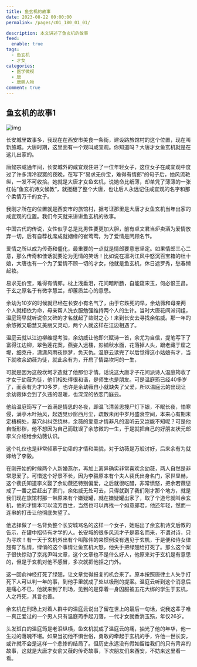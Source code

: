 ```yaml
---
title: 鱼玄机的故事
date: 2023-08-22 00:00:00
permalink: /pages/c01_180_01_01/

description: 本文讲述了鱼玄机的故事
feed: 
  enable: true
tags: 
  - 鱼玄机
  - 才女
categories: 
  - 医学微视
  - 唐
  - 唐朝人物
comment: true
---
```

## 鱼玄机的故事1

![img](/images/yxj1.png)

长安城里故事多，我现在在西安市美食一条街，建设路旅馆村的这个位置，现在叫新旅城。大唐时期，这里面有一个观叫咸宜观。你知道吗？大唐才女鱼玄机就是在这儿出家的。

唐懿宗咸通年间，长安城外的咸宜观住进了一位年轻女子，这位女子在咸宜观中度过了许多清冷寂寞的夜晚，在写下“易求无价宝，难得有情郎”的句子后，她风流艳纵，一发不可收拾。她就是大唐才女鱼玄机，说她命比纸薄，却单凭了薄薄的一张红帖“鱼玄机诗文候教”，就搅翻了整个大唐，也让后人永远记住咸宜观的名字和那个柔情万千的女子。

我刚才所在的位置就是西安市的旅馆村，据考证那里是大唐才女鱼玄机当年出家的咸宜观的位置。我们今天就来讲讲鱼玄机的故事。

中国古代的传说，女性似乎总是比男性要更加大胆，前有卓文君当炉卖酒为爱情放弃一切，后有自荐枕席成就姻缘的崔莺莺，为了爱情是罔顾名节。

爱情之所以成为传奇和僵化，最重要的一点就是情郎要意志坚定。如果情郎三心二意，那么传奇和佳话就要沦为无情的笑话！比如说在凛冽江风中怒沉百宝箱的杜十娘，大唐也有一个为了爱情不顾一切的才女，他就是鱼玄机，休日遮罗秀，愁春懒起妆。

易求无价宝，难得有情郎。枕上浅垂泪，花间暗断肠，自能窥宋玉，何必恨王昌。于玄之原名于有微字慧兰，却蕙质兰心的意思。

余幼为10岁的时候就已经在长安小有名气了，由于它跌死的早，余幼薇和母亲两个人就相依为命，母亲帮人洗衣服勉强维持两个人的生计。当时大唐花间派词组，温庭筠早就听说俞又碑的才名就起了敛财之心！来到长安去寻找余佑威。那一年的余悠微又聪慧又美丽又灵动，两个人就这样在江边相遇了。

温庭云就以江边柳维提考验，余幼威让他即兴赋诗一首，余尤为自信，提笔写下了富得江边柳，翠色莲花案，燕姿入远楼，影铺秋水面，花落掉人头，跟老藏于窟之堤，细克舟，潇潇风雨夜惊梦，负天仇。温庭云读完了以后觉得这小姑娘有才，当下就收余幼薇为徒，就此余有为，开启了情路坎坷的一生，

可就是因为这般坎坷才造就了他那份才情。话说这大唐才子花间派诗人温庭筠收了才女于幼薇为徒，他们相处得很和谐，是师生也是朋友。可是温庭筠已经40多岁了，而余有为才10多岁，也许是余幼薇自小就缺失了父爱，所以温庭云的出现让余幼薇体会到了久违的温暖，也深深的依恋门庭云。

他给温庭筠写了一首满是情思的冬夜，即温飞清苦思搜尸灯下银，不眠长夜，怕寒侵，满亭木叶抽风，起透晃纱窗西月尘，疏散未闲中岁月盛衰空间，本来心有期末定梧桐处，墓穴纠纠空绕林，余薇的爱意才情非凡的温听云又岂能不知呢？可是他自惭形秽，他不想因为自己而耽误了余悠微的一生，于是就把自己的好朋友状元郎李义介绍给余幼薇认识。

这个礼仪也是非常倾慕于幼卑的才情和美貌，对于幼薇是万般讨好，后来余有为就嫁给了李毅。

在刚开始的时候两个人新婚燕尔，再加上离异确实非常喜欢余幼薇，两人自然是非常恩爱了。可惜这个好景不长，因为李毅原本有个夫人裴氏出身名门，家世显赫，这个裴氏知道李义娶了余幼薇还特别偏爱，之后就很吃醋，非常愤怒，把余若薇惩戒了一番之后赶出了家门，余佑威无处可去，只得就到了我们刚才那个地方，就是我们现在旅馆村那一带原来有个嫌疑罐，就在嫌疑罐出家了，取了个道号就叫余玄机，他的才情本可以流芳百世，当然也可以再找一个如意郎君，他还年轻，然而一连串的打击让他彻底失望了。

他选择做了一名背负整个长安城骂名的这样一个女子，她贴出了余玄机诗文后教的告示，在罐中招待有才学的人。长安城的很多风流才子是慕名而来，不谓对诗，只为寻欢！有一天于玄机外出有个叫陈伟的来惯例没有遇见于玄机，于是便和侍女律翘有了私情，绿俏的这个事情让鱼玄机大怒，他失手把绿翘给打死了。那么这个案子很快惊动了京兆尹叫文章，这个文章也不是什么好人，他原来对于玄机是有意思的，但是于玄机对他不感冒，多次就把他拒之门外。

这一回俞神经打死了绿翘，让文章觉得报复的机会来了。原本按照唐律主人失手打死下人可以判一年的事，到他手里就成了处以极刑的提案。温庭云听到这个消息后是痛心不已，他就来到了刑场，见到的是穿着一身囚服被五花大绑的学生于玄机，人之将死，其言也善。

余玄机在刑场上对着人群中的温庭云说出了留在世上的最后一句话，说我这辈子唯一真正爱过的一个男人只有温庭筠手起刀落，一代才女就香消玉殒，年仅26岁。

头发斑白的温庭筠是老泪纵横，鱼玄机就成了温庭云的痛，抽光了他的年华，他一生过的落魄不堪。如果当初他不惧世俗，勇敢的牵起于玄机的手，许他一世长安，或许就不会是这样一个悲惨的结局了。但历史永远没有假如留给我们的只有背弃的故事，这就是大唐才女俞又薇的传奇故事，下次朋友们来西安，不妨来这里看一看。
